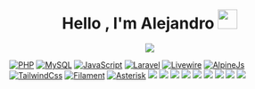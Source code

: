 <h1 align="center">Hello , I'm Alejandro <a href="#"><img src="https://media.giphy.com/media/hvRJCLFzcasrR4ia7z/giphy.gif" width="35"></a></h1>
<p align="center">
  <a href="#"><img src="https://readme-typing-svg.herokuapp.com?font=Time+New+Roman&color=%23C8BE25&size=25&center=true&vCenter=true&width=600&height=100&lines=Software+Engineer+@amvsoft.tech;Computer+Science;Competitive+Programmer;Always+learning+new+things;PHP+Laravel+developer;from+Peru+🇵🇪"></a>
</p>

<p dir="auto"><a target="_blank" href="https://www.php.net"><img src="https://camo.githubusercontent.com/da71eb697a11fbc1b7d85935165c1bd169f062d99d29d79e81b2fd1e897d2c96/68747470733a2f2f696d672e736869656c64732e696f2f62616467652f2d5048502d3761383662383f7374796c653d666f722d7468652d6261646765266c6f676f3d706870266c6f676f436f6c6f723d7768697465" alt="PHP" data-canonical-src="https://img.shields.io/badge/-PHP-7a86b8?style=for-the-badge&amp;logo=php&amp;logoColor=white" style="max-width: 100%;"></a>
<a target="_blank" href="https://www.mysql.com"><img src="https://camo.githubusercontent.com/6fe25a24f16fa7490ca0fd38ea3a0c453734c4c943a03efd48feffa34b1cb933/68747470733a2f2f696d672e736869656c64732e696f2f62616467652f4d7953514c2d3365366539333f7374796c653d666f722d7468652d6261646765266c6f676f3d6d7973716c266c6f676f436f6c6f723d7768697465" alt="MySQL" data-canonical-src="https://img.shields.io/badge/MySQL-3e6e93?style=for-the-badge&amp;logo=mysql&amp;logoColor=white" style="max-width: 100%;"></a>
<a target="_blank" rel="noopener noreferrer nofollow" href="https://developer.mozilla.org/es/docs/Web/JavaScript"><img src="https://camo.githubusercontent.com/5b2f7ac4acd0f2bfab5df4d7bae9634c5cb9dfc17cb06020623989980e0b9a2f/68747470733a2f2f696d672e736869656c64732e696f2f62616467652f4a532d4637444631453f7374796c653d666f722d7468652d6261646765266c6f676f3d6a617661736372697074266c6f676f436f6c6f723d7768697465" alt="JavaScript" data-canonical-src="https://img.shields.io/badge/JS-F7DF1E?style=for-the-badge&amp;logo=javascript&amp;logoColor=white" style="max-width: 100%;"></a>
<a target="_blank" rel="noopener noreferrer nofollow" href="https://laravel.com"><img src="https://camo.githubusercontent.com/70c54b827af8a91415bd003a148dcd59b4152a44738fe7a827856e0a86832c15/68747470733a2f2f696d672e736869656c64732e696f2f62616467652f4c61726176656c2d6639333232633f7374796c653d666f722d7468652d6261646765266c6f676f3d6c61726176656c266c6f676f436f6c6f723d7768697465" alt="Laravel" data-canonical-src="https://img.shields.io/badge/Laravel-f9322c?style=for-the-badge&amp;logo=laravel&amp;logoColor=white" style="max-width: 100%;"></a>
<a target="_blank" rel="noopener noreferrer nofollow" href="https://laravel-livewire.com"><img src="https://camo.githubusercontent.com/b2a66bcf88fcb137d78827be9c38d5d90c1ed25c485d87c08e1b5f35efd10be4/68747470733a2f2f696d672e736869656c64732e696f2f62616467652f4c697665776972652d6662373061393f7374796c653d666f722d7468652d6261646765266c6f676f3d6c69766577697265266c6f676f436f6c6f723d7768697465" alt="Livewire" data-canonical-src="https://img.shields.io/badge/Livewire-fb70a9?style=for-the-badge&amp;logo=livewire&amp;logoColor=white" style="max-width: 100%;"></a>
<a target="_blank" rel="noopener noreferrer nofollow" href="https://alpinejs.dev"><img src="https://camo.githubusercontent.com/616ff4dd8a4d2b0210c8002852f425db8ce6c62c86171170483a4b82d56e7576/68747470733a2f2f696d672e736869656c64732e696f2f62616467652f416c70696e654a732d3737633164323f7374796c653d666f722d7468652d6261646765266c6f676f3d6a617661736372697074266c6f676f436f6c6f723d7768697465" alt="AlpineJs" data-canonical-src="https://img.shields.io/badge/AlpineJs-77c1d2?style=for-the-badge&amp;logo=javascript&amp;logoColor=white" style="max-width: 100%;"></a>
<a target="_blank" rel="noopener noreferrer nofollow" href="https://tailwindcss.com"><img src="https://camo.githubusercontent.com/4ddce366939929814e4399db3dc590d05428eccdbf0b24a470862bc5b53cf58a/68747470733a2f2f696d672e736869656c64732e696f2f62616467652f5461696c77696e644373732d3338626466383f7374796c653d666f722d7468652d6261646765266c6f676f3d7461696c77696e64637373266c6f676f436f6c6f723d7768697465" alt="TailwindCss" data-canonical-src="https://img.shields.io/badge/TailwindCss-38bdf8?style=for-the-badge&amp;logo=tailwindcss&amp;logoColor=white" style="max-width: 100%;"></a>
<a target="_blank" rel="noopener noreferrer nofollow" href="https://filamentphp.com"><img src="https://camo.githubusercontent.com/3ff9951d5e03701b586c584e71cedfc1d6f299a6d59270995de8060c64ad25e6/68747470733a2f2f696d672e736869656c64732e696f2f62616467652f46696c616d656e742d6561623330383f7374796c653d666f722d7468652d6261646765266c6f676f3d6c61726176656c266c6f676f436f6c6f723d7768697465" alt="Filament" data-canonical-src="https://img.shields.io/badge/Filament-eab308?style=for-the-badge&amp;logo=laravel&amp;logoColor=white" style="max-width: 100%;"></a>
<a target="_blank" rel="noopener noreferrer nofollow" href="https://www.asterisk.org/"><img src="https://camo.githubusercontent.com/3fdcfddf3d2a87d59af0101022b5a466fe309cd327543f3d9b9cd49435591d6c/68747470733a2f2f696d672e736869656c64732e696f2f62616467652f417374657269736b2d6636373732663f7374796c653d666f722d7468652d6261646765266c6f676f3d706870266c6f676f436f6c6f723d7768697465" alt="Asterisk" data-canonical-src="https://img.shields.io/badge/Asterisk-f6772f?style=for-the-badge&amp;logo=php&amp;logoColor=white" style="max-width: 100%;"></a>
<a target="_blank" rel="noopener noreferrer nofollow" href="https://www.python.org/"><img src="https://camo.githubusercontent.com/0d0779a129f1dcf6c31613b701fe0646fd4e4d2ed2a7cbd61b27fd5514baa938/68747470733a2f2f696d672e736869656c64732e696f2f62616467652f707974686f6e2d3336373041303f7374796c653d666f722d7468652d6261646765266c6f676f3d707974686f6e266c6f676f436f6c6f723d666664643534" data-canonical-src="https://img.shields.io/badge/python-3670A0?style=for-the-badge&amp;logo=python&amp;logoColor=ffdd54" style="max-width: 100%;"></a>
<a target="_blank" rel="noopener noreferrer nofollow" href="https://devdocs.io/c"><img src="https://camo.githubusercontent.com/1bfef5ecde33e0d269c309829ae79939861e08cceda91f473119f596419a113b/68747470733a2f2f696d672e736869656c64732e696f2f62616467652f432d3030353939433f7374796c653d666f722d7468652d6261646765266c6f676f3d63266c6f676f436f6c6f723d7768697465" data-canonical-src="https://img.shields.io/badge/C-00599C?style=for-the-badge&amp;logo=c&amp;logoColor=white" style="max-width: 100%;"></a>
<a target="_blank" rel="noopener noreferrer nofollow" href="https://www.arduino.cc/"><img src="https://camo.githubusercontent.com/9494badd49f215e4673767f9f52725d8401f36802aa41cc110be4b6917bf0d30/68747470733a2f2f696d672e736869656c64732e696f2f62616467652f2d41726475696e6f2d3030393739443f7374796c653d666f722d7468652d6261646765266c6f676f3d41726475696e6f266c6f676f436f6c6f723d7768697465" data-canonical-src="https://img.shields.io/badge/-Arduino-00979D?style=for-the-badge&amp;logo=Arduino&amp;logoColor=white" style="max-width: 100%;"></a>
<a target="_blank" rel="noopener noreferrer nofollow" href="https://www.atlassian.com/es/software/jira"><img src="https://camo.githubusercontent.com/4f55e1d06c1cf523db63cf3b0cdf4c18f7e2135a42fdfd6fa556ccf800e21d2f/68747470733a2f2f696d672e736869656c64732e696f2f62616467652f6a6972612d2532333041304646462e7376673f7374796c653d666f722d7468652d6261646765266c6f676f3d6a697261266c6f676f436f6c6f723d7768697465" data-canonical-src="https://img.shields.io/badge/jira-%230A0FFF.svg?style=for-the-badge&amp;logo=jira&amp;logoColor=white" style="max-width: 100%;"></a>
<a target="_blank" rel="noopener noreferrer nofollow" href="https://vuejs.org"><img src="https://img.shields.io/badge/Vue.js-35495E?style=for-the-badge&logo=vue.js&logoColor=4FC08D" data-canonical-src="https://img.shields.io/badge/Vue.js-35495E?style=for-the-badge&logo=vue.js&logoColor=white" style="max-width: 100%;"></a>
<a target="_blank" rel="noopener noreferrer nofollow" href="https://www.talend.com"><img src="https://img.shields.io/badge/Talend-FF6D70?style=for-the-badge&logo=Talend&logoColor=white" data-canonical-src="https://img.shields.io/badge/Talend-FF6D70?style=for-the-badge&logo=Talend&logoColor=white" style="max-width: 100%;"></a>
<a target="_blank" rel="noopener noreferrer nofollow" href="https://www.shellscript.sh"><img src="https://img.shields.io/badge/Shell_Script-121011?style=for-the-badge&logo=gnu-bash&logoColor=white" data-canonical-src="https://img.shields.io/badge/Shell_Script-121011?style=for-the-badge&logo=gnu-bash&logoColor=white" style="max-width: 100%;"></a>
<a target="_blank" rel="noopener noreferrer nofollow" href="https://sqlite.org"><img src="https://img.shields.io/badge/SQLite-07405E?style=for-the-badge&logo=sqlite&logoColor=white" data-canonical-src="https://img.shields.io/badge/SQLite-07405E?style=for-the-badge&logo=sqlite&logoColor=white" style="max-width: 100%;"></a>
<a target="_blank" rel="noopener noreferrer nofollow" href="https://www.postgresql.org"><img src="https://img.shields.io/badge/PostgreSQL-316192?style=for-the-badge&logo=postgresql&logoColor=white" data-canonical-src="https://img.shields.io/badge/PostgreSQL-316192?style=for-the-badge&logo=postgresql&logoColor=white" style="max-width: 100%;"></a>
</p>
